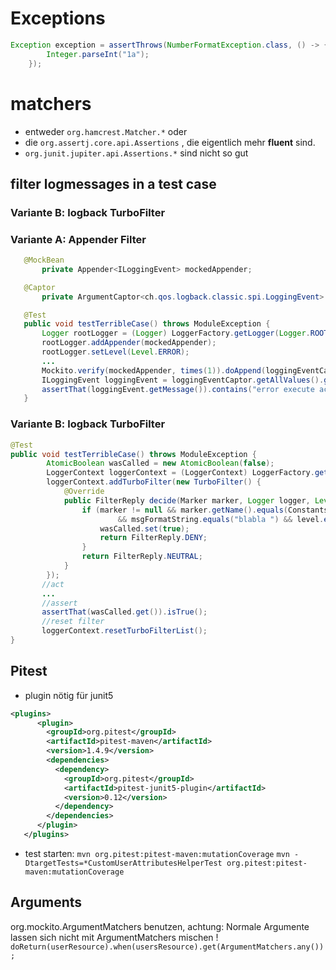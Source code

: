 # Exceptions
```java
Exception exception = assertThrows(NumberFormatException.class, () -> {
        Integer.parseInt("1a");
    });
```

# matchers
 * entweder `org.hamcrest.Matcher.*` oder  
 * die `org.assertj.core.api.Assertions` , die eigentlich mehr **fluent** sind.
 * `org.junit.jupiter.api.Assertions.*` sind nicht so gut

 ## filter logmessages in a test case
 ### Variante B: logback TurboFilter
 ### Variante A: Appender Filter
 ```java
    @MockBean
        private Appender<ILoggingEvent> mockedAppender;

    @Captor
        private ArgumentCaptor<ch.qos.logback.classic.spi.LoggingEvent> loggingEventCaptor;

    @Test
    public void testTerribleCase() throws ModuleException {
        Logger rootLogger = (Logger) LoggerFactory.getLogger(Logger.ROOT_LOGGER_NAME);
        rootLogger.addAppender(mockedAppender);
        rootLogger.setLevel(Level.ERROR);
        ...
        Mockito.verify(mockedAppender, times(1)).doAppend(loggingEventCaptor.capture());    
        ILoggingEvent loggingEvent = loggingEventCaptor.getAllValues().get(0);
        assertThat(loggingEvent.getMessage()).contains("error execute actual user data change in keycloak");
    }
```
### Variante B: logback TurboFilter
```java
@Test
public void testTerribleCase() throws ModuleException {
        AtomicBoolean wasCalled = new AtomicBoolean(false);
        LoggerContext loggerContext = (LoggerContext) LoggerFactory.getILoggerFactory();
        loggerContext.addTurboFilter(new TurboFilter() {
            @Override
            public FilterReply decide(Marker marker, Logger logger, Level level, String msgFormatString, Object[] params, Throwable t) {
                if (marker != null && marker.getName().equals(Constants.CRITICAL)
                        && msgFormatString.equals("blabla ") && level.equals(Level.ERROR)){ 
                    wasCalled.set(true);
                    return FilterReply.DENY;
                }
                return FilterReply.NEUTRAL;
            }
        });
       //act
       ...
       //assert 
       assertThat(wasCalled.get()).isTrue();
       //reset filter
       loggerContext.resetTurboFilterList();   
}
``` 
## Pitest
* plugin nötig für junit5
```xml
<plugins>
      <plugin>
        <groupId>org.pitest</groupId>
        <artifactId>pitest-maven</artifactId>
        <version>1.4.9</version>
        <dependencies>
          <dependency>
            <groupId>org.pitest</groupId>
            <artifactId>pitest-junit5-plugin</artifactId>
            <version>0.12</version>
          </dependency>
        </dependencies>
      </plugin>
   </plugins>
   ```
* test starten:
`mvn org.pitest:pitest-maven:mutationCoverage`
`mvn -DtargetTests=*CustomUserAttributesHelperTest org.pitest:pitest-maven:mutationCoverage`

## Arguments
 org.mockito.ArgumentMatchers benutzen, achtung: Normale Argumente lassen sich nicht mit  ArgumentMatchers mischen !
`doReturn(userResource).when(usersResource).get(ArgumentMatchers.any());`

